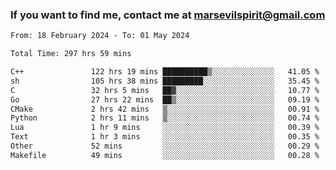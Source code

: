 ### If you want to find me, contact me at marsevilspirit@gmail.com

<!--
**marsevilspirit/marsevilspirit** is a ✨ _special_ ✨ repository because its `README.md` (this file) appears on your GitHub profile.

Here are some ideas to get you started:

- 🔭 I’m currently working on ...
- 🌱 I’m currently learning ...
- 👯 I’m looking to collaborate on ...
- 🤔 I’m looking for help with ...
- 💬 Ask me about ...
- 📫 How to reach me: ...
- 😄 Pronouns: ...
- ⚡ Fun fact: ...
-->
<!--START_SECTION:waka-->

```txt
From: 18 February 2024 - To: 01 May 2024

Total Time: 297 hrs 59 mins

C++               122 hrs 19 mins ██████████▒░░░░░░░░░░░░░░   41.05 %
sh                105 hrs 38 mins █████████░░░░░░░░░░░░░░░░   35.45 %
C                 32 hrs 5 mins   ██▓░░░░░░░░░░░░░░░░░░░░░░   10.77 %
Go                27 hrs 22 mins  ██▒░░░░░░░░░░░░░░░░░░░░░░   09.19 %
CMake             2 hrs 42 mins   ▒░░░░░░░░░░░░░░░░░░░░░░░░   00.91 %
Python            2 hrs 11 mins   ▒░░░░░░░░░░░░░░░░░░░░░░░░   00.74 %
Lua               1 hr 9 mins     ░░░░░░░░░░░░░░░░░░░░░░░░░   00.39 %
Text              1 hr 3 mins     ░░░░░░░░░░░░░░░░░░░░░░░░░   00.35 %
Other             52 mins         ░░░░░░░░░░░░░░░░░░░░░░░░░   00.29 %
Makefile          49 mins         ░░░░░░░░░░░░░░░░░░░░░░░░░   00.28 %
```

<!--END_SECTION:waka-->
